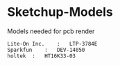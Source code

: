 # Sketchup-Models
Models needed for pcb render

```
Lite-On Inc.	:	LTP-3784E
Sparkfun	:	DEV-14050
holtek	:	HT16K33-03
```
